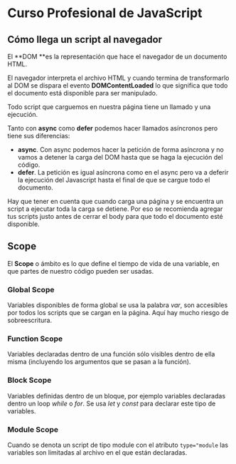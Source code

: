 # Curso Profesional de JavaScript





## Cómo llega un script al navegador

El **DOM **es la representación que hace el navegador de un documento HTML.

El navegador interpreta el archivo HTML y cuando termina de transformarlo al DOM se dispara el evento **DOMContentLoaded** lo que significa que todo el documento está disponible para ser manipulado.

Todo script que carguemos en nuestra página tiene un llamado y una ejecución.

Tanto con **async** como **defer** podemos hacer llamados asíncronos pero tiene sus diferencias:

- **async**. Con async podemos hacer la petición de forma asíncrona y no vamos a detener la carga del DOM hasta que se haga la ejecución del código.
- **defer**. La petición es igual asíncrona como en el async pero va a deferir la ejecución del Javascript hasta el final de que se cargue todo el documento.

Hay que tener en cuenta que cuando carga una página y se encuentra un script a ejecutar toda la carga se detiene. Por eso se recomienda agregar tus scripts justo antes de cerrar el body para que todo el documento esté disponible.



## Scope

El **Scope** o ámbito es lo que define el tiempo de vida de una variable, en que partes de nuestro código pueden ser usadas.

### Global Scope

Variables disponibles de forma global se usa la palabra *var*, son accesibles por todos los scripts que se cargan en la página. Aquí hay mucho riesgo de sobreescritura.

### Function Scope

Variables declaradas dentro de una función sólo visibles dentro de ella misma (incluyendo los argumentos que se pasan a la función).

### Block Scope

Variables definidas dentro de un bloque, por ejemplo variables declaradas dentro un loop *while* o *for*. Se usa *let* y *const* para declarar este tipo de variables.

### Module Scope

Cuando se denota un script de tipo module con el atributo `type="module` las variables son limitadas al archivo en el que están declaradas.



